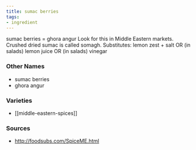 ```yaml
---
title: sumac berries
tags:
- ingredient
---
```

sumac berries = ghora angur Look for this in Middle Eastern markets. Crushed dried sumac is called somagh. Substitutes: lemon zest + salt OR (in salads) lemon juice OR (in salads) vinegar

### Other Names

* sumac berries
* ghora angur

### Varieties

* [[middle-eastern-spices]]

### Sources
* http://foodsubs.com/SpiceME.html
